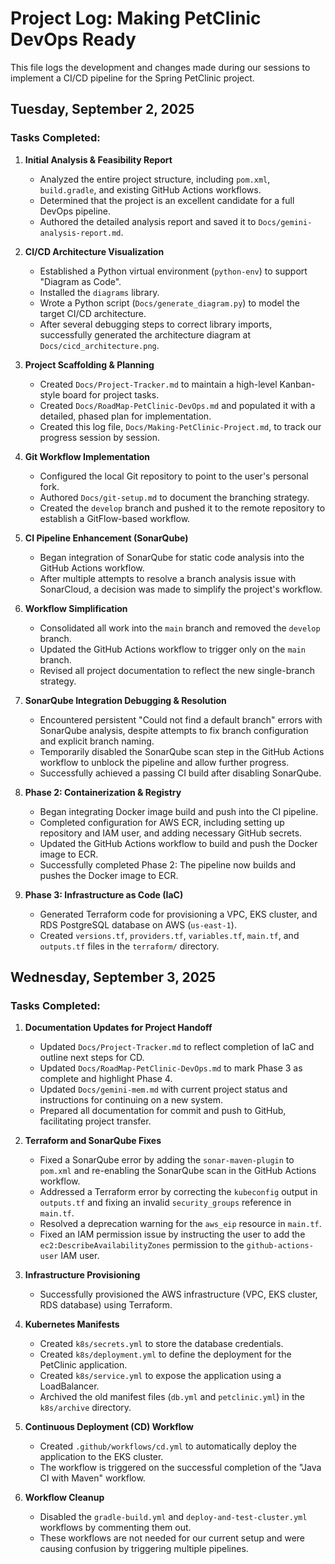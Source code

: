 # Project Log: Making PetClinic DevOps Ready

This file logs the development and changes made during our sessions to implement a CI/CD pipeline for the Spring PetClinic project.

## Tuesday, September 2, 2025

### Tasks Completed:

1.  **Initial Analysis & Feasibility Report**
    *   Analyzed the entire project structure, including `pom.xml`, `build.gradle`, and existing GitHub Actions workflows.
    *   Determined that the project is an excellent candidate for a full DevOps pipeline.
    *   Authored the detailed analysis report and saved it to `Docs/gemini-analysis-report.md`.

2.  **CI/CD Architecture Visualization**
    *   Established a Python virtual environment (`python-env`) to support "Diagram as Code".
    *   Installed the `diagrams` library.
    *   Wrote a Python script (`Docs/generate_diagram.py`) to model the target CI/CD architecture.
    *   After several debugging steps to correct library imports, successfully generated the architecture diagram at `Docs/cicd_architecture.png`.

3.  **Project Scaffolding & Planning**
    *   Created `Docs/Project-Tracker.md` to maintain a high-level Kanban-style board for project tasks.
    *   Created `Docs/RoadMap-PetClinic-DevOps.md` and populated it with a detailed, phased plan for implementation.
    *   Created this log file, `Docs/Making-PetClinic-Project.md`, to track our progress session by session.

4.  **Git Workflow Implementation**
    *   Configured the local Git repository to point to the user's personal fork.
    *   Authored `Docs/git-setup.md` to document the branching strategy.
    *   Created the `develop` branch and pushed it to the remote repository to establish a GitFlow-based workflow.

5.  **CI Pipeline Enhancement (SonarQube)**
    *   Began integration of SonarQube for static code analysis into the GitHub Actions workflow.
    *   After multiple attempts to resolve a branch analysis issue with SonarCloud, a decision was made to simplify the project's workflow.

6.  **Workflow Simplification**
    *   Consolidated all work into the `main` branch and removed the `develop` branch.
    *   Updated the GitHub Actions workflow to trigger only on the `main` branch.
    *   Revised all project documentation to reflect the new single-branch strategy.

7.  **SonarQube Integration Debugging & Resolution**
    *   Encountered persistent "Could not find a default branch" errors with SonarQube analysis, despite attempts to fix branch configuration and explicit branch naming.
    *   Temporarily disabled the SonarQube scan step in the GitHub Actions workflow to unblock the pipeline and allow further progress.
    *   Successfully achieved a passing CI build after disabling SonarQube.

8.  **Phase 2: Containerization & Registry**
    *   Began integrating Docker image build and push into the CI pipeline.
    *   Completed configuration for AWS ECR, including setting up repository and IAM user, and adding necessary GitHub secrets.
    *   Updated the GitHub Actions workflow to build and push the Docker image to ECR.
    *   Successfully completed Phase 2: The pipeline now builds and pushes the Docker image to ECR.

9.  **Phase 3: Infrastructure as Code (IaC)**
    *   Generated Terraform code for provisioning a VPC, EKS cluster, and RDS PostgreSQL database on AWS (`us-east-1`).
    *   Created `versions.tf`, `providers.tf`, `variables.tf`, `main.tf`, and `outputs.tf` files in the `terraform/` directory.

## Wednesday, September 3, 2025

### Tasks Completed:

1.  **Documentation Updates for Project Handoff**
    *   Updated `Docs/Project-Tracker.md` to reflect completion of IaC and outline next steps for CD.
    *   Updated `Docs/RoadMap-PetClinic-DevOps.md` to mark Phase 3 as complete and highlight Phase 4.
    *   Updated `Docs/gemini-mem.md` with current project status and instructions for continuing on a new system.
    *   Prepared all documentation for commit and push to GitHub, facilitating project transfer.

2.  **Terraform and SonarQube Fixes**
    *   Fixed a SonarQube error by adding the `sonar-maven-plugin` to `pom.xml` and re-enabling the SonarQube scan in the GitHub Actions workflow.
    *   Addressed a Terraform error by correcting the `kubeconfig` output in `outputs.tf` and fixing an invalid `security_groups` reference in `main.tf`.
    *   Resolved a deprecation warning for the `aws_eip` resource in `main.tf`.
    *   Fixed an IAM permission issue by instructing the user to add the `ec2:DescribeAvailabilityZones` permission to the `github-actions-user` IAM user.

3.  **Infrastructure Provisioning**
    *   Successfully provisioned the AWS infrastructure (VPC, EKS cluster, RDS database) using Terraform.

4.  **Kubernetes Manifests**
    *   Created `k8s/secrets.yml` to store the database credentials.
    *   Created `k8s/deployment.yml` to define the deployment for the PetClinic application.
    *   Created `k8s/service.yml` to expose the application using a LoadBalancer.
    *   Archived the old manifest files (`db.yml` and `petclinic.yml`) in the `k8s/archive` directory.

5.  **Continuous Deployment (CD) Workflow**
    *   Created `.github/workflows/cd.yml` to automatically deploy the application to the EKS cluster.
    *   The workflow is triggered on the successful completion of the "Java CI with Maven" workflow.

6.  **Workflow Cleanup**
    *   Disabled the `gradle-build.yml` and `deploy-and-test-cluster.yml` workflows by commenting them out.
    *   These workflows are not needed for our current setup and were causing confusion by triggering multiple pipelines.